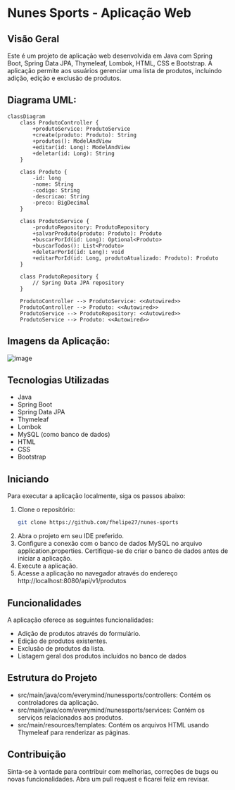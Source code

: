 # Nunes Sports - Aplicação Web

## Visão Geral
Este é um projeto de aplicação web desenvolvida em Java com Spring Boot, Spring Data JPA, Thymeleaf, Lombok, HTML, CSS e Bootstrap. A aplicação permite aos usuários gerenciar uma lista de produtos, incluindo adição, edição e exclusão de produtos.

## Diagrama UML:

```mermaid
classDiagram
    class ProdutoController {
        +produtoService: ProdutoService
        +create(produto: Produto): String
        +produtos(): ModelAndView
        +editar(id: Long): ModelAndView
        +deletar(id: Long): String
    }

    class Produto {
        -id: long
        -nome: String
        -codigo: String
        -descricao: String
        -preco: BigDecimal
    }

    class ProdutoService {
        -produtoRepository: ProdutoRepository
        +salvarProduto(produto: Produto): Produto
        +buscarPorId(id: Long): Optional<Produto>
        +buscarTodos(): List<Produto>
        +deletarPorId(id: Long): void
        +editarPorId(id: Long, produtoAtualizado: Produto): Produto
    }

    class ProdutoRepository {
        // Spring Data JPA repository
    }

    ProdutoController --> ProdutoService: <<Autowired>>
    ProdutoController --> Produto: <<Autowired>>
    ProdutoService --> ProdutoRepository: <<Autowired>>
    ProdutoService --> Produto: <<Autowired>>
```


## Imagens da Aplicação:

![image](https://github.com/fhelipe27/nunes-sports/assets/68212163/4b22e1b2-0192-4293-b0b7-da56a69847eb)


## Tecnologias Utilizadas
- Java
- Spring Boot
- Spring Data JPA
- Thymeleaf
- Lombok
- MySQL (como banco de dados)
- HTML
- CSS
- Bootstrap

## Iniciando
Para executar a aplicação localmente, siga os passos abaixo:

1. Clone o repositório:
    ```bash
    git clone https://github.com/fhelipe27/nunes-sports
    ```
2. Abra o projeto em seu IDE preferido.
3. Configure a conexão com o banco de dados MySQL no arquivo application.properties. Certifique-se de criar o banco de dados antes de iniciar a aplicação.
4. Execute a aplicação.
5. Acesse a aplicação no navegador através do endereço http://localhost:8080/api/v1/produtos

## Funcionalidades
A aplicação oferece as seguintes funcionalidades:
- Adição de produtos através do formulário.
- Edição de produtos existentes.
- Exclusão de produtos da lista.
- Listagem geral dos produtos incluídos no banco de dados

## Estrutura do Projeto
- src/main/java/com/everymind/nunessports/controllers: Contém os controladores da aplicação.
- src/main/java/com/everymind/nunessports/services: Contém os serviços relacionados aos produtos.
- src/main/resources/templates: Contém os arquivos HTML usando Thymeleaf para renderizar as páginas.

## Contribuição
Sinta-se à vontade para contribuir com melhorias, correções de bugs ou novas funcionalidades. Abra um pull request e ficarei feliz em revisar.

